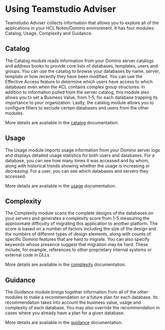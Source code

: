 # Using Teamstudio Adviser

Teamstudio Adviser collects information that allows you to explore all of the applications in your HCL Notes/Domino environment. It has four modules: Catalog, Usage, Complexity and Guidance.

## Catalog
The Catalog module reads information from your Domino server catalogs and address books to provide core lists of databases, templates, users and groups. You can use the catalog to browse your databases by name, server, template or how recently they have been modified. You can use the Effective Access feature to determine which users have access to which databases even when the ACL contains complex group structures. In addition to information pulled from the server catalog, this module also allows you to set a Business Value, from 1-5, for each database trapping its importance to your organization. Lastly, the catalog module allows you to configure filters to exclude certain databases and users from the other modules.

More details are available in the [catalog](catalog.md) documentation.

## Usage
The Usage module imports usage information from your Domino server logs and displays detailed usage statistics for both users and databases. For a database, you can see how many times it was accessed and by whom, along with historical trends showing whether the usage is increasing or decreasing. For a user, you can see which databases and servers they accessed.

More details are available in the [usage](usage.md) documentation.

## Complexity
The Complexity module scans the complete designs of the databases on your servers and generates a complexity score from 1-5 measuring the approximate difficulty of migrating this application to another platform. The score is based on a number of factors including the size of the design and the numbers of different types of design elements, along with counts of specific Domino features that are hard to migrate. You can also specify keywords whose presence suggest that migration may be hard. These include, for example, references to other proprietary internal systems or external code in DLLs.

More details are available in the [complexity](complexity.md) documentation.

## Guidance
The Guidance module brings together information from all of the other modules to make a recommendation on a future plan for each database. Its recommendation takes into account the business value, usage and complexity of each database. You may also override the recommendation in cases where you already have a plan for a given database.

More details are available in the [guidance](guidance.md) documentation.
